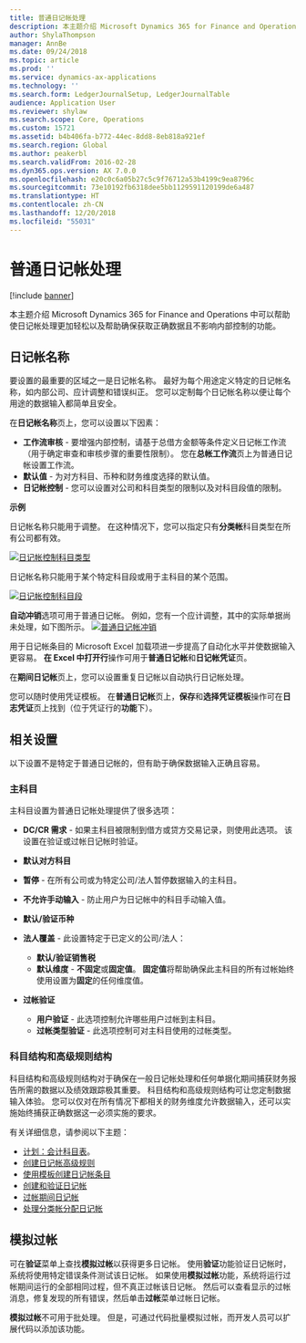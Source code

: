 ```yaml
---
title: 普通日记帐处理
description: 本主题介绍 Microsoft Dynamics 365 for Finance and Operations 中可以帮助使日记帐处理更加轻松以及帮助确保获取正确数据且不影响内部控制的功能。
author: ShylaThompson
manager: AnnBe
ms.date: 09/24/2018
ms.topic: article
ms.prod: ''
ms.service: dynamics-ax-applications
ms.technology: ''
ms.search.form: LedgerJournalSetup, LedgerJournalTable
audience: Application User
ms.reviewer: shylaw
ms.search.scope: Core, Operations
ms.custom: 15721
ms.assetid: b4b406fa-b772-44ec-8dd8-8eb818a921ef
ms.search.region: Global
ms.author: peakerbl
ms.search.validFrom: 2016-02-28
ms.dyn365.ops.version: AX 7.0.0
ms.openlocfilehash: e20c0c6a05b27c5c9f76712a53b4199c9ea8796c
ms.sourcegitcommit: 73e10192fb6318dee5bb1129591120199de6a487
ms.translationtype: HT
ms.contentlocale: zh-CN
ms.lasthandoff: 12/20/2018
ms.locfileid: "55031"
---
```

# <a name="general-journal-processing"></a>普通日记帐处理

[!include [banner](../includes/banner.md)]

本主题介绍 Microsoft Dynamics 365 for Finance and Operations 中可以帮助使日记帐处理更加轻松以及帮助确保获取正确数据且不影响内部控制的功能。  

## <a name="journal-names"></a>日记帐名称

要设置的最重要的区域之一是日记帐名称。 最好为每个用途定义特定的日记帐名称，如内部公司、应计调整和错误纠正。 您可以定制每个日记帐名称以便让每个用途的数据输入都简单且安全。 

在**日记帐名称**页上，您可以设置以下因素：

-   **工作流审核** - 要增强内部控制，请基于总借方金额等条件定义日记帐工作流（用于确定审查和审核步骤的重要性限制）。 您在**总帐工作流**页上为普通日记帐设置工作流。
-   **默认值** - 为对方科目、币种和财务维度选择的默认值。
-   **日记帐控制** - 您可以设置对公司和科目类型的限制以及对科目段值的限制。 

**示例**

日记帐名称只能用于调整。 在这种情况下，您可以指定只有**分类帐**科目类型在所有公司都有效。 

[![日记帐控制科目类型](./media/journal-control-account-types1.png)](./media/journal-control-account-types1.png)

日记帐名称只能用于某个特定科目段或用于主科目的某个范围。 

[![日记帐控制科目段](./media/journal-control-segment1.png)](./media/journal-control-segment1.png)

**自动冲销**选项可用于普通日记帐。 例如，您有一个应计调整，其中的实际单据尚未处理，如下图所示。
[![普通日记帐冲销](./media/general-journal-reversing1.png)](./media/general-journal-reversing1.png) 

用于日记帐条目的 Microsoft Excel 加载项进一步提高了自动化水平并使数据输入更容易。 **在 Excel 中打开行**操作可用于**普通日记帐**和**日记帐凭证**页。 

在**期间日记帐**页上，您可以设置重复日记帐以自动执行日记帐处理。 

您可以随时使用凭证模板。 在**普通日记帐**页上，**保存**和**选择凭证模板**操作可在**日志凭证**页上找到（位于凭证行的**功能**下）。

## <a name="related-setup"></a>相关设置
以下设置不是特定于普通日记帐的，但有助于确保数据输入正确且容易。

### <a name="main-account"></a>主科目

主科目设置为普通日记帐处理提供了很多选项：

-   **DC/CR 需求** - 如果主科目被限制到借方或贷方交易记录，则使用此选项。 该设置在验证或过帐日记帐时验证。

-   **默认对方科目**
-   **暂停** - 在所有公司或为特定公司/法人暂停数据输入的主科目。
-   **不允许手动输入** - 防止用户为日记帐中的科目手动输入值。
-   **默认/验证币种**
-   **法人覆盖** - 此设置特定于已定义的公司/法人：
    -   **默认/验证销售税**
    -   **默认维度** - **不固定**或**固定值**。 **固定值**将帮助确保此主科目的所有过帐始终使用设置为**固定**的任何维度值。
-   **过帐验证**
    -   **用户验证** - 此选项控制允许哪些用户过帐到主科目。
    -   **过帐类型验证** - 此选项控制可对主科目使用的过帐类型。

### <a name="accounting-structures-and-advanced-rules-structures"></a>科目结构和高级规则结构

科目结构和高级规则结构对于确保在一般日记帐处理和任何单据化期间捕获财务报告所需的数据以及绩效跟踪极其重要。 科目结构和高级规则结构可让您定制数据输入体验。 您可以仅对在所有情况下都相关的财务维度允许数据输入，还可以实施始终捕获正确数据这一必须实施的要求。

有关详细信息，请参阅以下主题：
- [计划：会计科目表](plan-chart-of-accounts.md)。 
- [创建日记帐高级规则](tasks/create-advanced-rules-journals.md)
- [使用模板创建日记帐条目](tasks/create-journal-entry-template.md)
- [创建和验证日记帐](tasks/create-validate-journals.md)
- [过帐期间日记帐](tasks/post-periodic-journals.md)
- [处理分类帐分配日记帐](tasks/process-ledger-allocation-journal.md)

## <a name="simulate-posting"></a>模拟过帐
可在**验证**菜单上查找**模拟过帐**以获得更多日记帐。 使用**验证**功能验证日记帐时，系统将使用特定错误条件测试该日记帐。 如果使用**模拟过帐**功能，系统将运行过帐期间运行的全部相同过程，但不真正过帐该日记帐。 然后可以查看显示的过帐消息，修复发现的所有错误，然后单击**过帐**菜单过帐日记帐。 

**模拟过帐**不可用于批处理。 但是，可通过代码批量模拟过帐，而开发人员可以扩展代码以添加该功能。  
